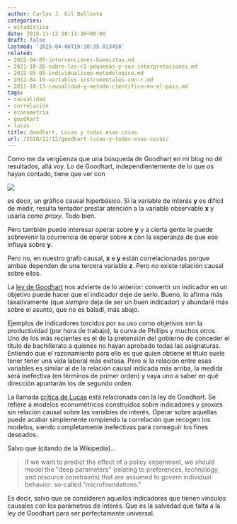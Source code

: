 ```yaml
---
author: Carlos J. Gil Bellosta
categories:
- estadística
date: 2018-11-12 08:13:30+00:00
draft: false
lastmod: '2025-04-06T19:10:35.013458'
related:
- 2022-04-05-intervenciones-buenistas.md
- 2021-10-26-sobre-las-r2-pequenas-y-sus-interpretaciones.md
- 2022-05-05-individualismo-metodologico.md
- 2012-04-19-variables-instrumentales-con-r.md
- 2011-10-13-causalidad-y-metodo-cientifico-en-el-pais.md
tags:
- causalidad
- correlación
- econometría
- goodhart
- lucas
title: Goodhart, Lucas y todas esas cosas
url: /2018/11/12/goodhart-lucas-y-todas-esas-cosas/
---
```


Como me da vergüenza que una búsqueda de Goodhart en mi blog no dé resultados, allá voy. Lo de Goodhart, independientemente de lo que os hayan contado, tiene que ver con

![](/wp-uploads/2018/11/grafico_causal.png#center)


es decir, un gráfico causal hiperbásico. Si la variable de interés **y** es difícil de medir, resulta tentador prestar atención a la variable observable **x** y usarla como _proxy_. Todo bien.

Pero también puede interesar operar sobre **y** y a cierta gente le puede sobrevenir la ocurrencia de operar sobre **x** con la esperanza de que eso influya sobre **y**.

Pero no, en nuestro grafo causal, **x** e **y** están correlacionadas porque ambas dependen de una tercera variable **z**. Pero no existe relación causal sobre ellos.

La [ley de Goodhart](https://en.wikipedia.org/wiki/Goodhart%27s_law) nos advierte de lo anterior: convertir un indicador en un objetivo puede hacer que el indicador deje de serlo. Bueno, lo afirma más taxativamente (que _siempre_ deja de ser un buen indicador) y abundaré más sobre el asunto, que no es baladí, más abajo.

Ejemplos de indicadores torcidos por su uso como objetivos son la productividad (por hora de trabajo), la curva de Phillips y muchos otros. Uno de los más recientes es el de la pretensión del gobierno de conceder el título de bachillerato a quienes no hayan aprobado todas las asignaturas. Entiendo que el razonamiento para ello es que quien obtiene el título suele tener tener una vida laboral más exitosa. Pero si la relación entre esas variables es similar al de la relación causal indicada más arriba, la medida será inefectiva (en términos de primer orden) y vaya uno a saber en qué dirección apuntarán los de segundo orden.

La llamada [crítica de Lucas](https://en.wikipedia.org/wiki/Lucas_critique) está relacionada con la ley de Goodhart. Se refiere a modelos econométricos construidos sobre indicadores y proxies sin relación causal sobre las variables de interés. Operar sobre aquellas puede acabar simplemente rompiendo la correlación que recogen los modelos, siendo completamente inefectivas para conseguir los fines deseados.

Salvo que (citando de la Wikipedia)...

>if we want to predict the effect of a policy experiment, we should model the "deep parameters" (relating to preferences, technology, and resource constraints) that are assumed to govern individual behavior: so-called "microfoundations."

Es decir, salvo que se consideren aquellos indicadores que tienen vínculos causales con los parámetros de interés. Que es la salvedad que falta a la ley de Goodhart para ser perfectamente universal.